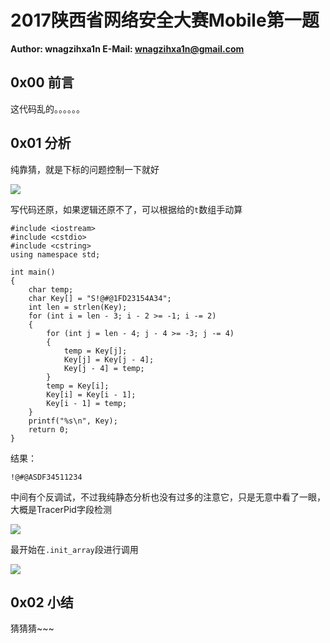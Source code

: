 # 2017陕西省网络安全大赛Mobile第一题

**Author: wnagzihxa1n
E-Mail: wnagzihxa1n@gmail.com**

## 0x00 前言
这代码乱的。。。。。。

## 0x01 分析
纯靠猜，就是下标的问题控制一下就好

![](Image/1.png)

写代码还原，如果逻辑还原不了，可以根据给的`t`数组手动算
```
#include <iostream>
#include <cstdio>
#include <cstring>
using namespace std;

int main()
{
	char temp;
	char Key[] = "S!@#@1FD23154A34";
	int len = strlen(Key);
	for (int i = len - 3; i - 2 >= -1; i -= 2)
	{
		for (int j = len - 4; j - 4 >= -3; j -= 4)
		{
			temp = Key[j];
			Key[j] = Key[j - 4];
			Key[j - 4] = temp;
		}
		temp = Key[i];
		Key[i] = Key[i - 1];
		Key[i - 1] = temp;
	}
	printf("%s\n", Key);
	return 0;
}
```

结果：
```
!@#@ASDF34511234
```

中间有个反调试，不过我纯静态分析也没有过多的注意它，只是无意中看了一眼，大概是TracerPid字段检测

![](Image/2.png)

最开始在`.init_array`段进行调用

![](Image/3.png)

## 0x02 小结
猜猜猜~~~
